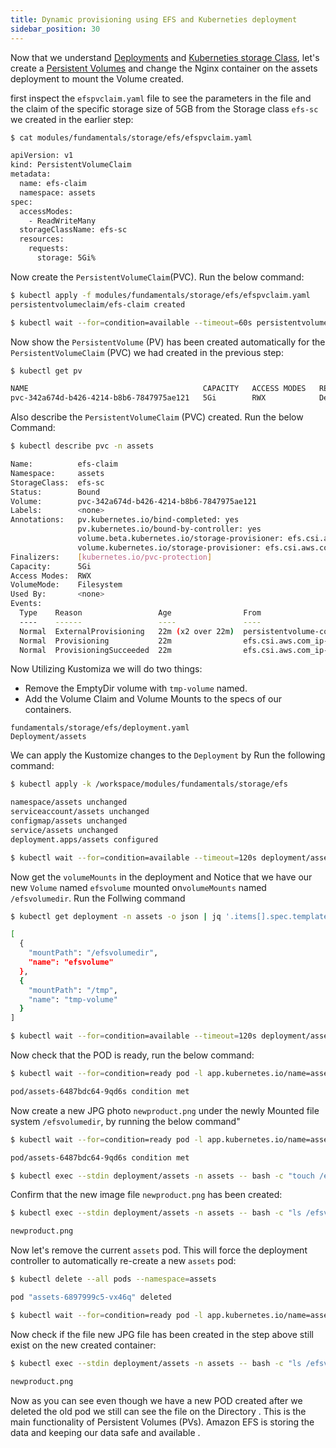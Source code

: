 ```yaml
---
title: Dynamic provisioning using EFS and Kuberneties deployment 
sidebar_position: 30
---
```


Now that we understand [Deployments](https://kubernetes.io/docs/concepts/workloads/controllers/deployment/) and [Kuberneties storage Class](https://kubernetes.io/docs/concepts/storage/storage-classes/), let's create a [Persistent Volumes](https://kubernetes.io/docs/concepts/storage/persistent-volumes/) and change the Nginx container on the assets deployment to mount the Volume created.

first inspect the `efspvclaim.yaml` file to see the parameters in the file and the claim of the specific storage size of 5GB from the Storage class `efs-sc` we created in the earlier step:

```bash
$ cat modules/fundamentals/storage/efs/efspvclaim.yaml 

apiVersion: v1
kind: PersistentVolumeClaim
metadata:
  name: efs-claim
  namespace: assets
spec:
  accessModes:
    - ReadWriteMany
  storageClassName: efs-sc
  resources:
    requests:
      storage: 5Gi%          
```
Now create the `PersistentVolumeClaim`(PVC). Run the below command:

```bash
$ kubectl apply -f modules/fundamentals/storage/efs/efspvclaim.yaml
persistentvolumeclaim/efs-claim created

$ kubectl wait --for=condition=available --timeout=60s persistentvolumeclaim/efs-claim -n assets
```

Now show the `PersistentVolume` (PV) has been created automatically for the `PersistentVolumeClaim` (PVC) we had created in the previous step:

```bash
$ kubectl get pv

NAME                                       CAPACITY   ACCESS MODES   RECLAIM POLICY   STATUS   CLAIM                                 STORAGECLASS   REASON   AGE
pvc-342a674d-b426-4214-b8b6-7847975ae121   5Gi        RWX            Delete           Bound    assets/efs-claim                      efs-sc                  2m33s
```
Also describe the `PersistentVolumeClaim` (PVC) created. Run the below Command:

```bash
$ kubectl describe pvc -n assets

Name:          efs-claim
Namespace:     assets
StorageClass:  efs-sc
Status:        Bound
Volume:        pvc-342a674d-b426-4214-b8b6-7847975ae121
Labels:        <none>
Annotations:   pv.kubernetes.io/bind-completed: yes
               pv.kubernetes.io/bound-by-controller: yes
               volume.beta.kubernetes.io/storage-provisioner: efs.csi.aws.com
               volume.kubernetes.io/storage-provisioner: efs.csi.aws.com
Finalizers:    [kubernetes.io/pvc-protection]
Capacity:      5Gi
Access Modes:  RWX
VolumeMode:    Filesystem
Used By:       <none>
Events:
  Type    Reason                 Age                From                                                                               Message
  ----    ------                 ----               ----                                                                               -------
  Normal  ExternalProvisioning   22m (x2 over 22m)  persistentvolume-controller                                                        waiting for a volume to be created, either by external provisioner "efs.csi.aws.com" or manually created by system administrator
  Normal  Provisioning           22m                efs.csi.aws.com_ip-10-42-11-246.ec2.internal_1b9196ea-2586-49a6-87dd-5ce1d78c4c0d  External provisioner is provisioning volume for claim "assets/efs-claim"
  Normal  ProvisioningSucceeded  22m                efs.csi.aws.com_ip-10-42-11-246.ec2.internal_1b9196ea-2586-49a6-87dd-5ce1d78c4c0d  Successfully provisioned volume pvc-342a674d-b426-4214-b8b6-7847975ae121

```
Now Utilizing Kustomiza we will do two things:

* Remove the EmptyDir volume with `tmp-volume` named.
* Add the Volume Claim and Volume Mounts to the specs of our containers.

```kustomization
fundamentals/storage/efs/deployment.yaml
Deployment/assets
```

We can apply the Kustomize changes to the `Deployment` by Run the following command:

```bash
$ kubectl apply -k /workspace/modules/fundamentals/storage/efs

namespace/assets unchanged
serviceaccount/assets unchanged
configmap/assets unchanged
service/assets unchanged
deployment.apps/assets configured

$ kubectl wait --for=condition=available --timeout=120s deployment/assets -n assets
```
Now get the `volumeMounts` in the deployment and Notice that we have our new `Volume` named `efsvolume` mounted on`volumeMounts` named `/efsvolumedir`. Run the Follwing command

```bash
$ kubectl get deployment -n assets -o json | jq '.items[].spec.template.spec.containers[].volumeMounts' 

[
  {
    "mountPath": "/efsvolumedir",
    "name": "efsvolume"
  },
  {
    "mountPath": "/tmp",
    "name": "tmp-volume"
  }
]

$ kubectl wait --for=condition=available --timeout=120s deployment/assets -n assets
```

Now check that the POD is ready, run the below command:
```bash
$ kubectl wait --for=condition=ready pod -l app.kubernetes.io/name=assets -n assets --timeout=60s

pod/assets-6487bdc64-9qd6s condition met

```
Now create a new JPG photo `newproduct.png` under the newly Mounted file system `/efsvolumedir`, by running the below command"

```bash
$ kubectl wait --for=condition=ready pod -l app.kubernetes.io/name=assets -n assets --timeout=60s

pod/assets-6487bdc64-9qd6s condition met

$ kubectl exec --stdin deployment/assets -n assets -- bash -c "touch /efsvolumedir/newproduct.png"
```

Confirm that the new image file `newproduct.png` has been created:
```bash
$ kubectl exec --stdin deployment/assets -n assets -- bash -c "ls /efsvolumedir"

newproduct.png
```

Now let's remove the current `assets` pod. This will force the deployment controller to automatically re-create a new `assets` pod:

```bash
$ kubectl delete --all pods --namespace=assets

pod "assets-6897999c5-vx46q" deleted

$ kubectl wait --for=condition=ready pod -l app.kubernetes.io/name=assets -n assets --timeout=60s
```

Now check if the file new JPG file has been created in the step above still exist on the new created container:

```bash
$ kubectl exec --stdin deployment/assets -n assets -- bash -c "ls /efsvolumedir"

newproduct.png
```
Now as you can see even though we have a new POD created after we deleted the old pod we still can see the file on the Directory . This is the main functionality of Persistent Volumes (PVs). Amazon EFS is storing the data and keeping our data safe and available .




